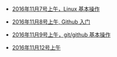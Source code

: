 - [2016年11月7号上午，Linux 基本操作](./20161107.md)

- [2016年11月8号上午, Github 入门](./20161108.md)

- [2016年11月9号上午，git/github 基本操作](./20161109.md)
- [2016年11月12号上午](./20161112.md)
